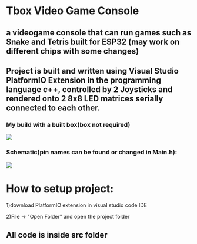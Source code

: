 # Tbox Video Game Console

## a videogame console that can run games such as Snake and Tetris built for ESP32 (may work on different chips with some changes)

## Project is built and written using Visual Studio PlatformIO Extension in the programming language c++, controlled by 2 Joysticks and rendered onto 2 8x8 LED matrices serially connected to each other.

### My build with a built box(box not required)

![](https://media.discordapp.net/attachments/813918986022420505/1259245330428592270/20240706_223050.jpg?ex=668afb1a&is=6689a99a&hm=9c10e0cf67187f3f582e1af4bceb4d9e16d2f7cd8d262d6c850fe60401128903&=&format=webp&width=512&height=683)

### Schematic(pin names can be found or changed in Main.h):

![](https://cdn.discordapp.com/attachments/813918986022420505/1259250255547990077/TboxSchematic.png?ex=668affb0&is=6689ae30&hm=efd8cd73df257ad40a8bfb032a0782bd76de7687c804e20bc925214f1759d9c9&)

# How to setup project:

1)download PlatformIO extension in visual studio code IDE

2)File -> "Open Folder" and open the project folder

## All code is inside src folder
